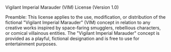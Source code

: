 Vigilant Imperial Marauder (VIM) License (Version 1.0)

Preamble:
This license applies to the use, modification, or distribution of the fictional "Vigilant Imperial Marauder" (VIM) concept in relation to any creative works inspired by space-faring smugglers, rebellious characters, or comical villainous entities. The "Vigilant Imperial Marauder" concept is provided as a playful, fictional designation and is free to use for entertainment purposes.
